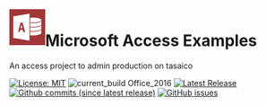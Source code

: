 
<img align="left" src="imgs/App.png" width="64px" >

# Microsoft Access Examples
An access project to admin production on tasaico 

<!--[![Donate](https://img.shields.io/badge/Donate-PayPal-green.svg)](https://www.paypal.me/AnthonyDuguid/1.00)-->
[![License: MIT](https://img.shields.io/badge/License-MIT-yellow.svg)](LICENSE "MIT License Copyright © Anthony Duguid")
![current_build Office_2016](https://img.shields.io/badge/current_build-Office_2016-red.svg)
[![Latest Release](https://img.shields.io/github/release/Access-projects/Access-examples.svg?label=latest%20release)](https://github.com/Access-projects/Access-examples/releases)
[![Github commits (since latest release)](https://img.shields.io/github/commits-since/Access-projects/Access-examples/latest.svg)](https://github.com/Access-projects/Access-examples/commits/master)
[![GitHub issues](https://img.shields.io/github/issues/Access-projects/Access-examples.svg)](https://github.com/Access-projects/Access-examples/issues)
<!--[![Github All Releases](https://img.shields.io/github/downloads/Access-projects/Access-examples/total.svg)](https://github.com/Access-projects/Access-examples/releases)-->
